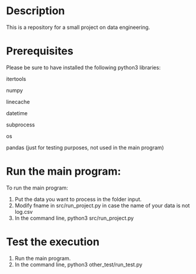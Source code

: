 
# Description

This is a repository for a small project on data engineering.

# Prerequisites

Please be sure to have installed the following python3 libraries:

itertools

numpy

linecache

datetime

subprocess

os

pandas (just for testing purposes, not used in the main program)

# Run the main program:

To run the main program:

1) Put the data you want to process in the folder input.
2) Modify fname in src/run_project.py in case the name of your data is not log.csv
3) In the command line, python3 src/run_project.py

# Test the execution

1) Run the main program.
2) In the command line, python3 other_test/run_test.py
